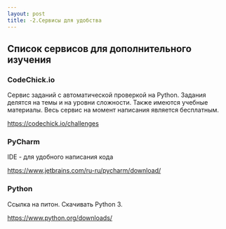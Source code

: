 ```yaml
---
layout: post
title: -2.Сервисы для удобства
---
```


## Список сервисов для дополнительного изучения

### СodeСhick.io
Сервис заданий с автоматической проверкой на Python. Задания делятся на темы и на уровни сложности. Также имеются учебные материалы. Весь сервис на момент написания является бесплатным.

<https://codechick.io/challenges>



### PyCharm
IDE - для удобного написания кода

https://www.jetbrains.com/ru-ru/pycharm/download/

### Python
Ссылка на питон. Скачивать Python 3.

https://www.python.org/downloads/
